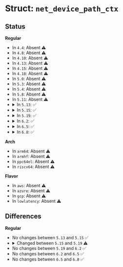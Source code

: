# Struct: <code>net_device_path_ctx</code>

## Status
<b>Regular</b>
<ul>
<li>
In <code>4.4</code>: Absent ⚠️
</li>
<li>
In <code>4.8</code>: Absent ⚠️
</li>
<li>
In <code>4.10</code>: Absent ⚠️
</li>
<li>
In <code>4.13</code>: Absent ⚠️
</li>
<li>
In <code>4.15</code>: Absent ⚠️
</li>
<li>
In <code>4.18</code>: Absent ⚠️
</li>
<li>
In <code>5.0</code>: Absent ⚠️
</li>
<li>
In <code>5.3</code>: Absent ⚠️
</li>
<li>
In <code>5.4</code>: Absent ⚠️
</li>
<li>
In <code>5.8</code>: Absent ⚠️
</li>
<li>
In <code>5.11</code>: Absent ⚠️
</li>
<li>
<details>
<summary>In <code>5.13</code>: ✅</summary>

```c
struct net_device_path_ctx {
    const struct net_device *dev;
    const u8 *daddr;
    int num_vlans;
    struct (anon) vlan[2];
};
```
</details>
</li>
<li>
<details>
<summary>In <code>5.15</code>: ✅</summary>

```c
struct net_device_path_ctx {
    const struct net_device *dev;
    const u8 *daddr;
    int num_vlans;
    struct (anon) vlan[2];
};
```
</details>
</li>
<li>
<details>
<summary>In <code>5.19</code>: ✅</summary>

```c
struct net_device_path_ctx {
    const struct net_device *dev;
    u8 daddr[6];
    int num_vlans;
    struct (anon) vlan[2];
};
```
</details>
</li>
<li>
<details>
<summary>In <code>6.2</code>: ✅</summary>

```c
struct net_device_path_ctx {
    const struct net_device *dev;
    u8 daddr[6];
    int num_vlans;
    struct (anon) vlan[2];
};
```
</details>
</li>
<li>
<details>
<summary>In <code>6.5</code>: ✅</summary>

```c
struct net_device_path_ctx {
    const struct net_device *dev;
    u8 daddr[6];
    int num_vlans;
    struct (anon) vlan[2];
};
```
</details>
</li>
<li>
<details>
<summary>In <code>6.8</code>: ✅</summary>

```c
struct net_device_path_ctx {
    const struct net_device *dev;
    u8 daddr[6];
    int num_vlans;
    struct (anon) vlan[2];
};
```
</details>
</li>
</ul>
<b>Arch</b>
<ul>
<li>
In <code>arm64</code>: Absent ⚠️
</li>
<li>
In <code>armhf</code>: Absent ⚠️
</li>
<li>
In <code>ppc64el</code>: Absent ⚠️
</li>
<li>
In <code>riscv64</code>: Absent ⚠️
</li>
</ul>
<b>Flavor</b>
<ul>
<li>
In <code>aws</code>: Absent ⚠️
</li>
<li>
In <code>azure</code>: Absent ⚠️
</li>
<li>
In <code>gcp</code>: Absent ⚠️
</li>
<li>
In <code>lowlatency</code>: Absent ⚠️
</li>
</ul>

## Differences
<b>Regular</b>
<ul>
<li>
No changes between <code>5.13</code> and <code>5.15</code> ✅
</li>
<li>
<details>
<summary>Changed between <code>5.15</code> and <code>5.19</code> ⚠️</summary>
<ul>
<li>
<b>Field type changed. </b>
<code>const u8 *daddr</code> ➡️ <code>u8 daddr[6]</code>
</li>
</ul>
</details>
</li>
<li>
No changes between <code>5.19</code> and <code>6.2</code> ✅
</li>
<li>
No changes between <code>6.2</code> and <code>6.5</code> ✅
</li>
<li>
No changes between <code>6.5</code> and <code>6.8</code> ✅
</li>
</ul>
